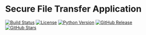 # Secure File Transfer Application
[![Build Status](https://img.shields.io/travis/ZeroHack01/SecureFileTransferApp.svg)](https://travis-ci.org/ZeroHack01/SecureFileTransferApp)
[![License](https://img.shields.io/badge/license-MIT-blue.svg)](LICENSE)
[![Python Version](https://img.shields.io/badge/python-3.8+-blue.svg)](https://www.python.org)
[![GitHub Release](https://img.shields.io/github/release/ZeroHack01/SecureFileTransferApp.svg)](https://github.com/ZeroHack01/SecureFileTransferApp/releases)
[![GitHub Stars](https://img.shields.io/github/stars/ZeroHack01/SecureFileTransferApp?style=social)](https://github.com/ZeroHack01/SecureFileTransferApp/stargazers)
